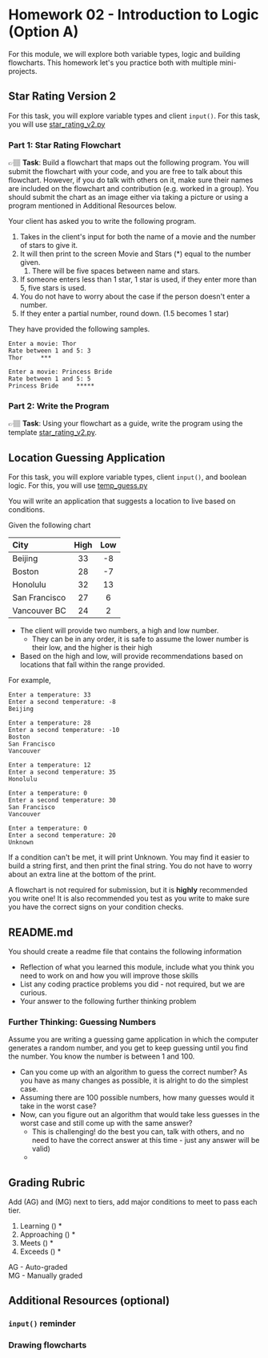 # Homework 02 - Introduction to Logic (Option A)

For this module, we will explore both variable types, logic and building flowcharts. This homework let's you practice both with multiple mini-projects.

## Star Rating Version 2

For this task, you will explore variable types and client `input()`.  For this task, you will use [star_rating_v2.py](star_rating_v2.py)

### Part 1: Star Rating  Flowchart

👉🏽 **Task**:  Build a flowchart that maps out the following program. You will submit the flowchart with your code, and you are free to talk about this flowchart. 
However, if you do talk with others on it, make sure their names are included on the flowchart and contribution (e.g. worked in a group).
You should submit the chart as an image either via taking a picture or using a program mentioned in Additional Resources below. 

Your client has asked you to write the following program.

1. Takes in the client's input for both the name of a movie and the number of stars to give it.
2. It will then print to the screen Movie and Stars (*) equal to the number given. 
   1. There will be five spaces between name and stars.
3. If someone enters less than 1 star, 1 star is used, if they enter more than 5, five stars is used. 
4. You do not have to worry about the case if the person doesn't enter a number.
5. If they enter a partial number, round down.  (1.5 becomes 1 star)

They have provided the following samples.

```text
Enter a movie: Thor
Rate between 1 and 5: 3
Thor     ***
```

```text
Enter a movie: Princess Bride
Rate between 1 and 5: 5
Princess Bride     *****
```

### Part 2: Write the Program

👉🏽 **Task**: Using your flowchart as a guide, write the program using the template [star_rating_v2.py](star_rating_v2.py).



## Location Guessing Application

For this task, you will explore variable types, client `input()`, and boolean logic. For this, you will use [temp_guess.py](temp_guess.py)

You will write an application that suggests a location to live based on conditions.

Given the following chart

| City | High | Low |
| :-- | :--: | :--: |
| Beijing | 33 | -8 |
| Boston | 28 | -7 |
| Honolulu | 32 | 13 |
| San Francisco | 27 | 6 |
| Vancouver BC | 24  | 2 |

* The client will provide two numbers, a high and low number. 
  * They can be in any order, it is safe to assume the lower number is their low, and the higher is their high
* Based on the high and low, will provide recommendations based on locations that fall within the range provided. 
 
For example, 
```text
Enter a temperature: 33
Enter a second temperature: -8
Beijing
```

```text
Enter a temperature: 28
Enter a second temperature: -10
Boston
San Francisco
Vancouver
```

```text
Enter a temperature: 12
Enter a second temperature: 35
Honolulu
```

```text
Enter a temperature: 0
Enter a second temperature: 30
San Francisco
Vancouver
```

```text
Enter a temperature: 0
Enter a second temperature: 20
Unknown
```


If a condition can't be met, it will print Unknown. You may find it easier to build a string first, and then print the final string. You do not have to worry about an extra line at the bottom of the print.

A flowchart is not required for submission, but it is **highly** recommended you write one! It is also recommended you test as you write to make sure you have the correct signs on your condition checks. 


## README.md

You should create a readme file that contains the following information

* Reflection of what you learned this module, include what you think you need to work on and how you will improve those skills
* List any coding practice problems you did  - not required, but we are curious. 
* Your answer to the following further thinking problem 

### Further Thinking: Guessing Numbers

Assume you are writing a guessing game application in which the computer generates a random number, and you get to keep guessing until you find the number. You know the number is between 1 and 100.

* Can you come up with an algorithm to guess the correct number? As you have as many changes as possible, it is alright to do the simplest case. 
* Assuming there are 100 possible numbers, how many guesses would it take in the worst case?
* Now, can you figure out an algorithm that would take less guesses in the worst case and still come up with the same answer?
  * This is challenging! do the best you can, talk with others, and no need to have the correct answer at this time - just any answer will be valid)
  * 



## Grading Rubric


Add (AG) and (MG) next to tiers, add major conditions to meet to pass each tier. 

1. Learning ()
   * 
2. Approaching  ()
   * 
3. Meets  ()
   * 
4. Exceeds  ()
   * 


AG - Auto-graded  
MG - Manually graded


## Additional Resources (optional)

### `input()` reminder

### Drawing flowcharts

